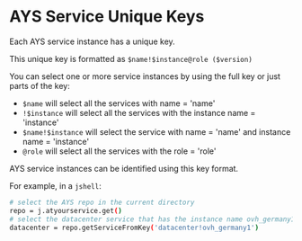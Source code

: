 # AYS Service Unique Keys

Each AYS service instance has a unique key.

This unique key is formatted as `$name!$instance@role ($version)`

You can select one or more service instances by using the full key or just parts of the key:

- `$name` will select all the services with name = 'name'
- `!$instance` will select all the services with the instance name = 'instance'
- `$name!$instance` will select the service with name = 'name' and instance name = 'instance'
- `@role` will select all the services with the role = 'role'

AYS service instances can be identified using this key format.

For example, in a `jshell`:

```bash
# select the AYS repo in the current directory
repo = j.atyourservice.get()
# select the datacenter service that has the instance name ovh_germany1
datacenter = repo.getServiceFromKey('datacenter!ovh_germany1')
```
